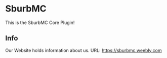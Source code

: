 # SburbMC
This is the SburbMC Core Plugin!

## Info
Our Website holds information about us.
URL: https://sburbmc.weebly.com
